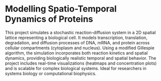 # Modelling Spatio-Temporal Dynamics of Proteins
This project simulates a stochastic reaction-diffusion system in a 2D spatial lattice representing a biological cell. It models transcription, translation, degradation, and diffusion processes of DNA, mRNA, and protein across cellular compartments (cytoplasm and nucleus). Using a modified Gillespie algorithm, the simulation incorporates both reaction kinetics and spatial dynamics, providing biologically realistic temporal and spatial behavior. The project includes real-time visualizations (heatmaps and concentration plots) and is scalable for complex biological systems. Ideal for researchers in systems biology or computational biophysics.
